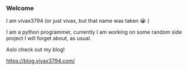 ### Welcome
I am vivax3794 (or just vivax, but that name was taken :sob: )

I am a python programmer, currently I am working on some random side project I will forget about, as usual.

Aslo check out my blog!

<https://blog.vivax3794.com/>

